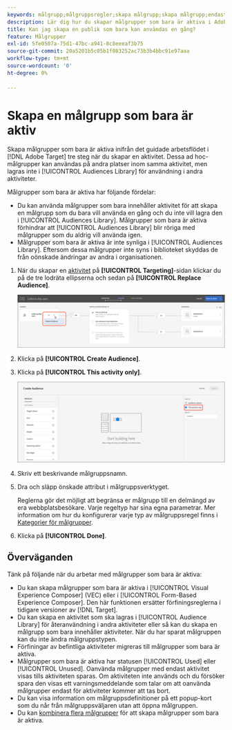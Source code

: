 ```yaml
---
keywords: målgrupp;målgruppsregler;skapa målgrupp;skapa målgrupp;endast aktivitet;endast aktivitet;adhoc
description: Lär dig hur du skapar målgrupper som bara är aktiva i Adobe [!DNL Target] som är avsedda för engångsbruk.
title: Kan jag skapa en publik som bara kan användas en gång?
feature: Målgrupper
exl-id: 5fe0507a-75d1-47bc-a941-8c8eeeaf3b75
source-git-commit: 20a5201b5c05b1f083252ac73b3b4bbc91e97aaa
workflow-type: tm+mt
source-wordcount: '0'
ht-degree: 0%

---
```


# Skapa en målgrupp som bara är aktiv

Skapa målgrupper som bara är aktiva inifrån det guidade arbetsflödet i [!DNL Adobe Target] tre steg när du skapar en aktivitet. Dessa ad hoc-målgrupper kan användas på andra platser inom samma aktivitet, men lagras inte i [!UICONTROL Audiences Library] för användning i andra aktiviteter.

Målgrupper som bara är aktiva har följande fördelar:

* Du kan använda målgrupper som bara innehåller aktivitet för att skapa en målgrupp som du bara vill använda en gång och du inte vill lagra den i [!UICONTROL Audiences Library]. Målgrupper som bara är aktiva förhindrar att [!UICONTROL Audiences Library] blir röriga med målgrupper som du aldrig vill använda igen.
* Målgrupper som bara är aktiva är inte synliga i [!UICONTROL Audiences Library]. Eftersom dessa målgrupper inte syns i biblioteket skyddas de från oönskade ändringar av andra i organisationen.

1. När du skapar en [aktivitet](/help/c-activities/activities.md#concept_D317A95A1AB54674BA7AB65C7985BA03) på **[!UICONTROL Targeting]**-sidan klickar du på de tre lodräta ellipserna och sedan på **[!UICONTROL Replace Audience]**.

   ![Stegresultat](assets/edit_audience.png)

1. Klicka på **[!UICONTROL Create Audience]**.

1. Klicka på **[!UICONTROL This activity only]**.

   ![](assets/activity-only-aud.png)

1. Skriv ett beskrivande målgruppsnamn.
1. Dra och släpp önskade attribut i målgruppsverktyget.

   Reglerna gör det möjligt att begränsa er målgrupp till en delmängd av era webbplatsbesökare. Varje regeltyp har sina egna parametrar. Mer information om hur du konfigurerar varje typ av målgruppsregel finns i [Kategorier för målgrupper](/help/c-target/c-audiences/c-target-rules/target-rules.md#concept_E3A77E42F1644503A829B5107B20880D).

1. Klicka på **[!UICONTROL Done]**.

## Överväganden

Tänk på följande när du arbetar med målgrupper som bara är aktiva:

* Du kan skapa målgrupper som bara är aktiva i [!UICONTROL Visual Experience Composer] (VEC) eller i [!UICONTROL Form-Based Experience Composer]. Den här funktionen ersätter förfiningsreglerna i tidigare versioner av [!DNL Target].
* Du kan skapa en aktivitet som ska lagras i [!UICONTROL Audience Library] för återanvändning i andra aktiviteter eller så kan du skapa en målgrupp som bara innehåller aktiviteter. När du har sparat målgruppen kan du inte ändra målgruppstypen.
* Förfiningar av befintliga aktiviteter migreras till målgrupper som bara är aktiva.
* Målgrupper som bara är aktiva har statusen [!UICONTROL Used] eller [!UICONTROL Unused]. Oanvända målgrupper med endast aktivitet visas tills aktiviteten sparas. Om aktiviteten inte används och du försöker spara den visas ett varningsmeddelande som talar om att oanvända målgrupper endast för aktiviteter kommer att tas bort.
* Du kan visa information om målgruppsdefinitioner på ett popup-kort som du når från målgruppsväljaren utan att öppna målgruppen.
* Du kan [kombinera flera målgrupper](/help/c-target/combining-multiple-audiences.md#concept_A7386F1EA4394BD2AB72399C225981E5) för att skapa målgrupper som bara är aktiva.
